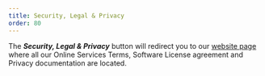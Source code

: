 ```yaml
---
title: Security, Legal & Privacy
order: 80
---
```

The ***Security, Legal &amp; Privacy*** button will redirect you to our [website page](https://devolutions.net/legal/privacy) where all our Online Services Terms, Software License agreement and Privacy documentation are located. 
